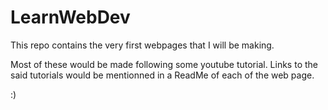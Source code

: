 # LearnWebDev
This repo contains the very first webpages that I will be making. 

Most of these would be made following some youtube tutorial. Links to the said tutorials would be mentionned in a ReadMe of each of the web page.

:)
